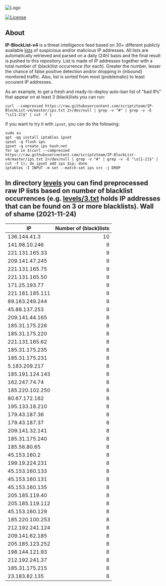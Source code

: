 ![Logo](https://i.imgur.com/PyKLAe7.png)

[![License](https://img.shields.io/badge/license-The_Unlicense-red.svg)](https://unlicense.org/)

About
----

**IP-BlockList-v4** is a threat intelligence feed based on 30+ different publicly available [lists](https://github.com/stamparm/maltrail) of suspicious and/or malicious IP addresses. All lists are automatically retrieved and parsed on a daily (24h) basis and the final result is pushed to this repository. List is made of IP addresses together with a total number of (black)list occurrence (for each). Greater the number, lesser the chance of false positive detection and/or dropping in (inbound) monitored traffic. Also, list is sorted from most (problematic) to least occurent IP addresses.

As an example, to get a fresh and ready-to-deploy auto-ban list of "bad IPs" that appear on at least 3 (black)lists you can run:

```
curl --compressed https://raw.githubusercontent.com/scriptzteam/IP-BlockList-v4/master/ips.txt 2>/dev/null | grep -v "#" | grep -v -E "\s[1-2]$" | cut -f 1
```

If you want to try it with `ipset`, you can do the following:

```
sudo su
apt -qq install iptables ipset
ipset -q flush ips
ipset -q create ips hash:net
for ip in $(curl --compressed https://raw.githubusercontent.com/scriptzteam/IP-BlockList-v4/master/ips.txt 2>/dev/null | grep -v "#" | grep -v -E "\s[1-2]$" | cut -f 1); do ipset add ips $ip; done
iptables -I INPUT -m set --match-set ips src -j DROP
```

In directory [levels](levels) you can find preprocessed raw IP lists based on number of blacklist occurrences (e.g. [levels/3.txt](levels/3.txt) holds IP addresses that can be found on 3 or more blacklists).
Wall of shame (2021-11-24)
----

|IP|Number of (black)lists|
|---|--:|
136.144.41.3|10
141.98.10.246|9
221.131.165.33|9
209.141.47.245|9
221.131.165.75|9
221.131.165.50|9
171.25.193.77|9
221.181.185.111|9
89.163.249.244|9
45.88.137.253|9
209.141.44.165|8
185.31.175.226|8
185.31.175.220|8
221.131.165.62|8
185.31.175.235|8
185.31.175.231|8
5.183.209.217|8
185.191.124.143|8
162.247.74.74|8
185.220.102.250|8
80.67.172.162|8
195.133.18.210|8
179.43.187.36|8
179.43.187.37|8
209.141.32.141|8
185.31.175.240|8
185.56.80.65|8
45.153.160.2|8
199.19.224.231|8
45.153.160.133|8
45.153.160.131|8
45.153.160.135|8
205.185.119.40|8
205.185.119.112|8
45.153.160.129|8
185.220.100.253|8
212.192.241.124|8
209.141.62.185|8
205.185.123.252|8
198.144.121.93|8
212.192.241.37|8
185.31.175.215|8
23.183.82.135|8
